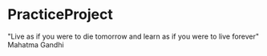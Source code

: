 # PracticeProject

"Live as if you were to die tomorrow and learn as if you were to live forever" Mahatma Gandhi